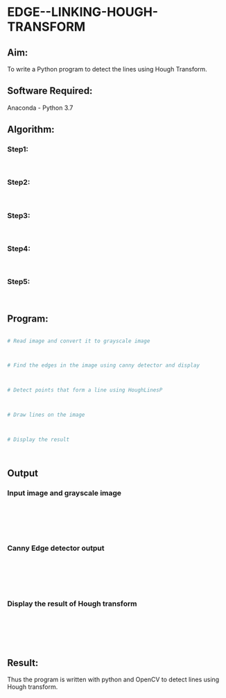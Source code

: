 # EDGE--LINKING-HOUGH-TRANSFORM
## Aim:
To write a Python program to detect the lines using Hough Transform.

## Software Required:
Anaconda - Python 3.7

## Algorithm:
### Step1:
<br>

### Step2:
<br>

### Step3:
<br>

### Step4:
<br>

### Step5:
<br>


## Program:
```Python

# Read image and convert it to grayscale image



# Find the edges in the image using canny detector and display



# Detect points that form a line using HoughLinesP



# Draw lines on the image



# Display the result




```
## Output

### Input image and grayscale image
<br>
<br>
<br>
<br>

### Canny Edge detector output
<br>
<br>
<br>
<br>


### Display the result of Hough transform
<br>
<br>
<br>
<br>



## Result:
Thus the program is written with python and OpenCV to detect lines using Hough transform. 
